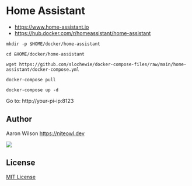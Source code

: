 # Home Assistant
- https://www.home-assistant.io
- https://hub.docker.com/r/homeassistant/home-assistant

```
mkdir -p $HOME/docker/home-assistant
```
```
cd &HOME/docker/home-assistant
```
```
wget https://github.com/slochewie/docker-compose-files/raw/main/home-assistant/docker-compose.yml
```
```
docker-compose pull
```
```
docker-compose up -d
```

Go to:
http://your-pi-ip:8123

## Author

Aaron Wilson <https://niteowl.dev>

[![](https://cdn.buymeacoffee.com/buttons/default-blue.png)](https://www.buymeacoffee.com/slochewie)

## License

[MIT License](./LICENSE)